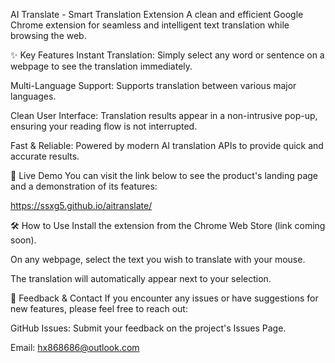 AI Translate - Smart Translation Extension
A clean and efficient Google Chrome extension for seamless and intelligent text translation while browsing the web.

✨ Key Features
Instant Translation: Simply select any word or sentence on a webpage to see the translation immediately.

Multi-Language Support: Supports translation between various major languages.

Clean User Interface: Translation results appear in a non-intrusive pop-up, ensuring your reading flow is not interrupted.

Fast & Reliable: Powered by modern AI translation APIs to provide quick and accurate results.

🚀 Live Demo
You can visit the link below to see the product's landing page and a demonstration of its features:

https://ssxg5.github.io/aitranslate/

🛠️ How to Use
Install the extension from the Chrome Web Store (link coming soon).

On any webpage, select the text you wish to translate with your mouse.

The translation will automatically appear next to your selection.

📝 Feedback & Contact
If you encounter any issues or have suggestions for new features, please feel free to reach out:

GitHub Issues: Submit your feedback on the project's Issues Page.

Email: hx868686@outlook.com

